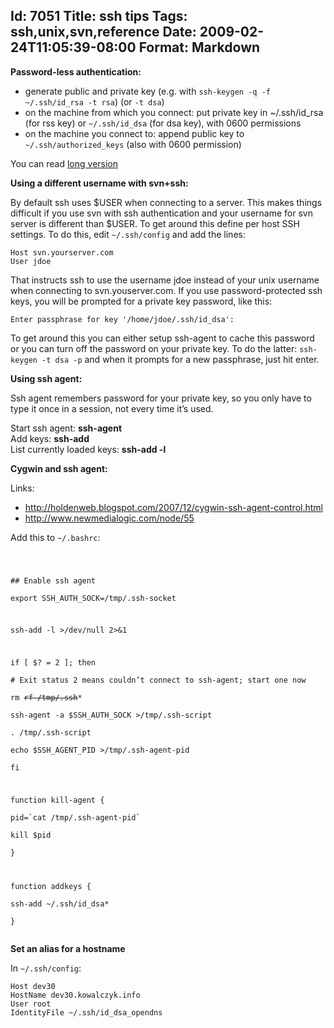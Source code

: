 Id: 7051
Title: ssh tips
Tags: ssh,unix,svn,reference
Date: 2009-02-24T11:05:39-08:00
Format: Markdown
--------------
**Password-less authentication:**

-   generate public and private key (e.g. with
    `ssh-keygen -q -f ~/.ssh/id_rsa -t rsa`) (or `-t dsa`)
-   on the machine from which you connect: put private key in
    \~/.ssh/id\_rsa (for rss key) or `~/.ssh/id_dsa` (for dsa key), with
    0600 permissions
-   on the machine you connect to: append public key to
    `~/.ssh/authorized_keys` (also with 0600 permission)

You can read [long
version](http://sial.org/howto/openssh/publickey-auth/)

**Using a different username with svn+ssh:**

By default ssh uses \$USER when connecting to a server. This makes
things difficult if you use svn with ssh authentication and your
username for svn server is different than \$USER. To get around this
define per host SSH settings. To do this, edit `~/.ssh/config` and add
the lines:

    Host svn.yourserver.com
    User jdoe

That instructs ssh to use the username jdoe instead of your unix
username when connecting to svn.youserver.com. If you use
password-protected ssh keys, you will be prompted for a private key
password, like this:

`Enter passphrase for key '/home/jdoe/.ssh/id_dsa':`

To get around this you can either setup ssh-agent to cache this password
or you can turn off the password on your private key. To do the latter:
`ssh-keygen -t dsa -p` and when it prompts for a new passphrase, just
hit enter.

**Using ssh agent:**

Ssh agent remembers password for your private key, so you only have to
type it once in a session, not every time it’s used.

Start ssh agent: **ssh-agent**\
Add keys: **ssh-add**\
List currently loaded keys: **ssh-add -l**

**Cygwin and ssh agent:**

Links:

-   <http://holdenweb.blogspot.com/2007/12/cygwin-ssh-agent-control.html>
-   <http://www.newmedialogic.com/node/55>

Add this to `~/.bashrc`:

<code>

\#\# Enable ssh agent\
export SSH\_AUTH\_SOCK=/tmp/.ssh-socket

ssh-add -l \>/dev/null 2\>&1

if [ \$? = 2 ]; then\
 \# Exit status 2 means couldn’t connect to ssh-agent; start one now\
 rm ~~rf /tmp/.ssh~~\*\
 ssh-agent -a \$SSH\_AUTH\_SOCK \>/tmp/.ssh-script\
 . /tmp/.ssh-script\
 echo \$SSH\_AGENT\_PID \>/tmp/.ssh-agent-pid\
fi

function kill-agent {\
 pid=\`cat /tmp/.ssh-agent-pid\`\
 kill \$pid\
}

function addkeys {\
 ssh-add \~/.ssh/id\_dsa\*\
}\
</code>

**Set an alias for a hostname**

In `~/.ssh/config`:

    Host dev30
    HostName dev30.kowalczyk.info
    User root
    IdentityFile ~/.ssh/id_dsa_opendns
